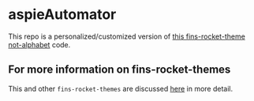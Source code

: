 # aspieAutomator

This repo is a personalized/customized version of [this fins-rocket-theme not-alphabet](https://github.com/petecarapetyan/fins-rocket-themes/blob/main/not-alphabet/src/docs/) code.

## For more information on fins-rocket-themes

This and other `fins-rocket-themes` are discussed [here](https://webappwriter.com/rocket-themes/) in more detail.
